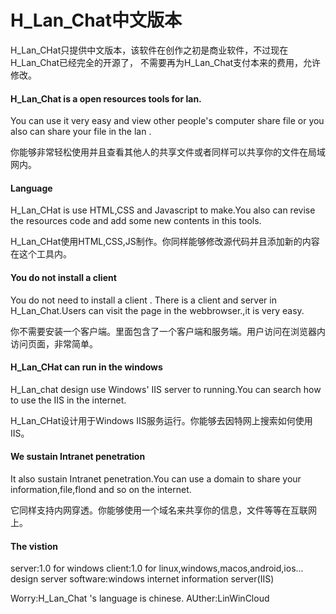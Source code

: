 # H_Lan_Chat中文版本
H_Lan_CHat只提供中文版本，该软件在创作之初是商业软件，不过现在H_Lan_Chat已经完全的开源了，
不需要再为H_Lan_Chat支付本来的费用，允许修改。

#### H_Lan_Chat is a open resources tools for lan.
You can use it very easy and view other people's computer share file
or you also can share your file in the lan .

你能够非常轻松使用并且查看其他人的共享文件或者同样可以共享你的文件在局域网内。

#### Language
H_Lan_CHat is use HTML,CSS and Javascript to make.You also can revise
the resources code and add some new contents in this tools.

H_Lan_CHat使用HTML,CSS,JS制作。你同样能够修改源代码并且添加新的内容在这个工具内。

#### You do not install a client
You do not need to install a client . There is a client and server in 
H_Lan_Chat.Users can visit the page in the webbrowser.,it is very easy.

你不需要安装一个客户端。里面包含了一个客户端和服务端。用户访问在浏览器内访问页面，非常简单。

#### H_Lan_CHat can run in the windows
H_Lan_chat design use Windows' IIS server to running.You can search how
to use the IIS in the internet.

H_Lan_CHat设计用于Windows IIS服务运行。你能够去因特网上搜索如何使用IIS。

#### We sustain Intranet penetration
It also sustain Intranet penetration.You can use a domain to share your
information,file,flond and so on the internet.

它同样支持内网穿透。你能够使用一个域名来共享你的信息，文件等等在互联网上。

#### The vistion 
server:1.0 for windows
client:1.0 for linux,windows,macos,android,ios...
design server software:windows internet information server(IIS) 

Worry:H_Lan_Chat 's language is chinese.
AUther:LinWinCloud
